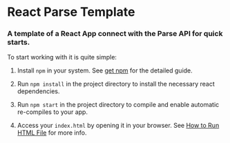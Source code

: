 # React Parse Template

### A template of a React App connect with the Parse API for quick starts.


To start working with it is quite simple:

1. Install `npm` in your system. See [get npm](https://www.npmjs.com/get-npm?utm_source=house&utm_medium=homepage&utm_campaign=free%20orgs&utm_term=Install%20npm) for the detailed guide.

2. Run `npm install` in the project directory to install the necessary react dependencies.

3. Run `npm start` in the project directory to compile and enable automatic re-compiles to your app.

4. Access your `index.html` by opening it in your browser. See [How to Run HTML File](https://www.wikihow.com/Run-a-HTML-File) for more info.